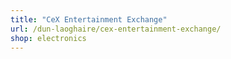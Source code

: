 ```yaml
---
title: "CeX Entertainment Exchange"
url: /dun-laoghaire/cex-entertainment-exchange/
shop: electronics
---
```


